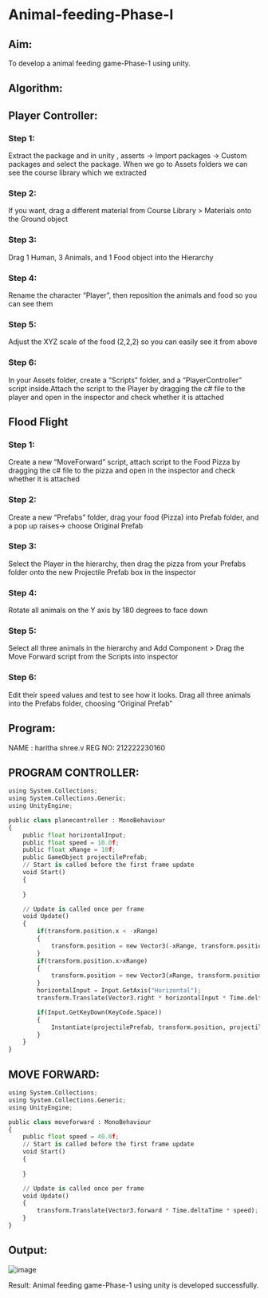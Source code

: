# Animal-feeding-Phase-I
## Aim:
To develop a animal feeding game-Phase-1 using unity.

## Algorithm:
## Player Controller:
### Step 1:
Extract the package and in unity , asserts -> Import packages -> Custom packages and select the package. When we go to Assets folders we can see the course library which we extracted

### Step 2:
If you want, drag a different material from Course Library > Materials onto the Ground object

### Step 3:
Drag 1 Human, 3 Animals, and 1 Food object into the Hierarchy

### Step 4:
Rename the character “Player”, then reposition the animals and food so you can see them

### Step 5:
Adjust the XYZ scale of the food (2,2,2) so you can easily see it from above

### Step 6:
In your Assets folder, create a “Scripts” folder, and a “PlayerController” script inside.Attach the script to the Player by dragging the c# file to the player and open in the inspector and check whether it is attached

## Flood Flight
### Step 1:
Create a new “MoveForward” script, attach script to the Food Pizza by dragging the c# file to the pizza and open in the inspector and check whether it is attached

### Step 2:
Create a new “Prefabs” folder, drag your food (Pizza) into Prefab folder, and a pop up raises-> choose Original Prefab

### Step 3:
Select the Player in the hierarchy, then drag the pizza from your Prefabs folder onto the new Projectile Prefab box in the inspector

### Step 4:
Rotate all animals on the Y axis by 180 degrees to face down

### Step 5:
Select all three animals in the hierarchy and Add Component > Drag the Move Forward script from the Scripts into inspector

### Step 6:
Edit their speed values and test to see how it looks. Drag all three animals into the Prefabs folder, choosing “Original Prefab”

## Program:
NAME : haritha shree.v
REG NO: 212222230160

## PROGRAM CONTROLLER:

```python
using System.Collections;
using System.Collections.Generic;
using UnityEngine;

public class planecontroller : MonoBehaviour
{
    public float horizontalInput;
    public float speed = 10.0f;
    public float xRange = 10f;
    public GameObject projectilePrefab;
    // Start is called before the first frame update
    void Start()
    {
        
    }

    // Update is called once per frame
    void Update()
    {
        if(transform.position.x < -xRange)
        {
            transform.position = new Vector3(-xRange, transform.position.y, transform.position.z);
        }
        if(transform.position.x>xRange)
        {
            transform.position = new Vector3(xRange, transform.position.y, transform.position.z);
        }
        horizontalInput = Input.GetAxis("Horizontal");
        transform.Translate(Vector3.right * horizontalInput * Time.deltaTime * speed);

        if(Input.GetKeyDown(KeyCode.Space))
        {
            Instantiate(projectilePrefab, transform.position, projectilePrefab.transform.rotation);
        }
    }
}
```

## MOVE FORWARD:

```python
using System.Collections;
using System.Collections.Generic;
using UnityEngine;

public class moveforward : MonoBehaviour
{
    public float speed = 40.0f;
    // Start is called before the first frame update
    void Start()
    {
        
    }

    // Update is called once per frame
    void Update()
    {
        transform.Translate(Vector3.forward * Time.deltaTime * speed);
    }
}
```


## Output:

![image](https://github.com/haritha-venkat/Animal-feeding-Phase-I/assets/121285701/789522ab-8004-425c-b7b1-3d9de21d41a3)


Result:
Animal feeding game-Phase-1 using unity is developed successfully.


